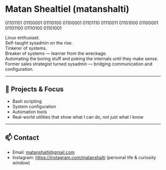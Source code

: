 Matan Shealtiel (matanshalti)
==============================
      
01101101 01100001 01110100 01100001 01101110 01110011 01101000 01100001 01101100 01110100 01101001
      
Linux enthusiast.  
Self-taught sysadmin on the rise.  
Tinkerer of systems.  
Breaker of systems — learner from the wreckage.  
Automating the boring stuff and poking the internals until they make sense.  
Former sales strategist turned sysadmin — bridging communication and configuration.

---

## 🧪 Projects & Focus

- Bash scripting
- System configuration
- Automation tools
- Real-world utilities that show what I can do, not just what I know

---

## 📫 Contact

- Email: matanshalti@gmail.com
- Instagram: https://instagram.com/matanshalti  (personal life & curiosity window)
